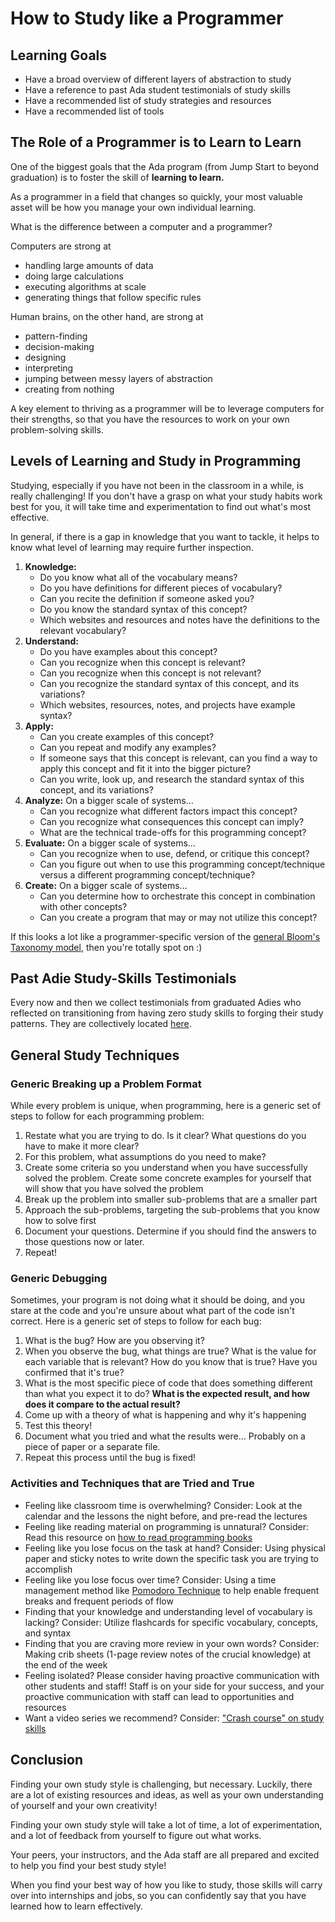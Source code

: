 # How to Study like a Programmer

## Learning Goals

- Have a broad overview of different layers of abstraction to study
- Have a reference to past Ada student testimonials of study skills
- Have a recommended list of study strategies and resources
- Have a recommended list of tools

## The Role of a Programmer is to Learn to Learn

One of the biggest goals that the Ada program (from Jump Start to beyond graduation) is to foster the skill of **learning to learn.**

As a programmer in a field that changes so quickly, your most valuable asset will be how you manage your own individual learning.

What is the difference between a computer and a programmer?

Computers are strong at

- handling large amounts of data
- doing large calculations
- executing algorithms at scale
- generating things that follow specific rules

Human brains, on the other hand, are strong at

- pattern-finding
- decision-making
- designing
- interpreting
- jumping between messy layers of abstraction
- creating from nothing

A key element to thriving as a programmer will be to leverage computers for their strengths, so that you have the resources to work on your own problem-solving skills.

## Levels of Learning and Study in Programming

Studying, especially if you have not been in the classroom in a while, is really challenging! If you don't have a grasp on what your study habits work best for you, it will take time and experimentation to find out what's most effective.

In general, if there is a gap in knowledge that you want to tackle, it helps to know what level of learning may require further inspection.

1. **Knowledge:**
    - Do you know what all of the vocabulary means?
    - Do you have definitions for different pieces of vocabulary?
    - Can you recite the definition if someone asked you?
    - Do you know the standard syntax of this concept?
    - Which websites and resources and notes have the definitions to the relevant vocabulary?
2. **Understand:**
    - Do you have examples about this concept?
    - Can you recognize when this concept is relevant?
    - Can you recognize when this concept is not relevant?
    - Can you recognize the standard syntax of this concept, and its variations?
    - Which websites, resources, notes, and projects have example syntax?
3. **Apply:**
    - Can you create examples of this concept?
    - Can you repeat and modify any examples?
    - If someone says that this concept is relevant, can you find a way to apply this concept and fit it into the bigger picture?
    - Can you write, look up, and research the standard syntax of this concept, and its variations?
4. **Analyze:** On a bigger scale of systems...
    - Can you recognize what different factors impact this concept?
    - Can you recognize what consequences this concept can imply?
    - What are the technical trade-offs for this programming concept?
5. **Evaluate:** On a bigger scale of systems...
    - Can you recognize when to use, defend, or critique this concept?
    - Can you figure out when to use this programming concept/technique versus a different programming concept/technique?
6. **Create:** On a bigger scale of systems...
    - Can you determine how to orchestrate this concept in combination with other concepts?
    - Can you create a program that may or may not utilize this concept?

If this looks a lot like a programmer-specific version of the [general Bloom's Taxonomy model](https://en.wikipedia.org/wiki/Bloom%27s_taxonomy), then you're totally spot on :)

## Past Adie Study-Skills Testimonials

Every now and then we collect testimonials from graduated Adies who reflected on transitioning from having zero study skills to forging their study patterns. They are collectively located [here](https://drive.google.com/drive/folders/16TXs8qJ61KaNs8AmAdrQb8t4uX4OPnf5).

## General Study Techniques

### Generic Breaking up a Problem Format

While every problem is unique, when programming, here is a generic set of steps to follow for each programming problem:

1. Restate what you are trying to do. Is it clear? What questions do you have to make it more clear?
1. For this problem, what assumptions do you need to make?
1. Create some criteria so you understand when you have successfully solved the problem. Create some concrete examples for yourself that will show that you have solved the problem
1. Break up the problem into smaller sub-problems that are a smaller part
1. Approach the sub-problems, targeting the sub-problems that you know how to solve first
1. Document your questions. Determine if you should find the answers to those questions now or later.
1. Repeat!

### Generic Debugging

Sometimes, your program is not doing what it should be doing, and you stare at the code and you're unsure about what part of the code isn't correct. Here is a generic set of steps to follow for each bug:

1. What is the bug? How are you observing it?
1. When you observe the bug, what things are true? What is the value for each variable that is relevant? How do you know that is true? Have you confirmed that it's true?
1. What is the most specific piece of code that does something different than what you expect it to do? **What is the expected result, and how does it compare to the actual result?**
1. Come up with a theory of what is happening and why it's happening
1. Test this theory!
1. Document what you tried and what the results were... Probably on a piece of paper or a separate file.
1. Repeat this process until the bug is fixed!

### Activities and Techniques that are Tried and True

- Feeling like classroom time is overwhelming? Consider: Look at the calendar and the lessons the night before, and pre-read the lectures
- Feeling like reading material on programming is unnatural? Consider: Read this resource on [how to read programming books](http://www.pathsensitive.com/2018/01/the-benjamin-franklin-method-of-reading.html)
- Feeling like you lose focus on the task at hand? Consider: Using physical paper and sticky notes to write down the specific task you are trying to accomplish
- Feeling like you lose focus over time? Consider: Using a time management method like [Pomodoro Technique](https://en.wikipedia.org/wiki/Pomodoro_Technique) to help enable frequent breaks and frequent periods of flow
- Finding that your knowledge and understanding level of vocabulary is lacking? Consider: Utilize flashcards for specific vocabulary, concepts, and syntax
- Finding that you are craving more review in your own words? Consider: Making crib sheets (1-page review notes of the crucial knowledge) at the end of the week
- Feeling isolated? Please consider having proactive communication with other students and staff! Staff is on your side for your success, and your proactive communication with staff can lead to opportunities and resources
- Want a video series we recommend? Consider: ["Crash course" on study skills](https://www.youtube.com/playlist?list=PL8dPuuaLjXtNcAJRf3bE1IJU6nMfHj86W)

## Conclusion

Finding your own study style is challenging, but necessary. Luckily, there are a lot of existing resources and ideas, as well as your own understanding of yourself and your own creativity!

Finding your own study style will take a lot of time, a lot of experimentation, and a lot of feedback from yourself to figure out what works.

Your peers, your instructors, and the Ada staff are all prepared and excited to help you find your best study style!

When you find your best way of how you like to study, those skills will carry over into internships and jobs, so you can confidently say that you have learned how to learn effectively.